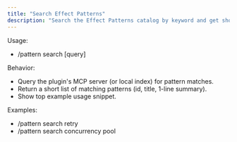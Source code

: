 ```yaml
---
title: "Search Effect Patterns"
description: "Search the Effect Patterns catalog by keyword and get short summaries."
---
```


Usage:

- /pattern search [query]

Behavior:

- Query the plugin's MCP server (or local index) for pattern matches.
- Return a short list of matching patterns (id, title, 1-line summary).
- Show top example usage snippet.

Examples:

- /pattern search retry
- /pattern search concurrency pool
